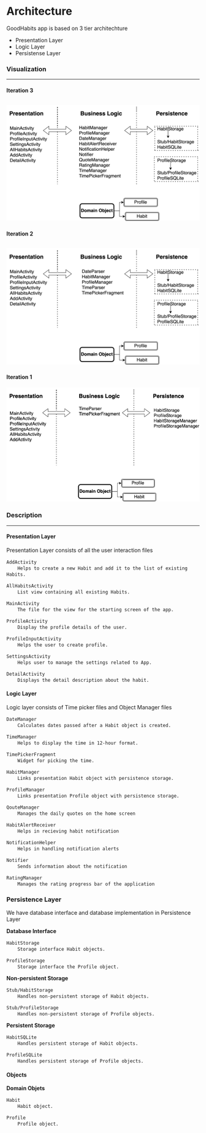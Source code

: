 # Architecture 

GoodHabits app is based on 3 tier architechture 
* Presentation Layer 
* Logic Layer
* Persistense Layer

### Visualization 
---
#### Iteration 3
![Architecture](/docs/Architecture3.png)
---
#### Iteration 2
![Architecture](/docs/Architecture2.png)
---
#### Iteration 1
![Architecture](/docs/Architecture.png)




### Description 
---
#### **Presentation Layer**
Presentation Layer consists of all the user interaction files 
```
AddActivity 
    Helps to create a new Habit and add it to the list of existing Habits. 
```
```
AllHabitsActivity 
    List view containing all existing Habits.
```
```
MainActivity
    The file for the view for the starting screen of the app.
```
```
ProfileActivity
    Display the profile details of the user.
```
```
ProfileInputActivity
    Helps the user to create profile.
```
```
SettingsActivity
    Helps user to manage the settings related to App.
```
```
DetailActivity
    Displays the detail description about the habit.
```
 


#### **Logic Layer**
Logic layer consists of Time picker files and Object Manager files 
```
DateManager
    Calculates dates passed after a Habit object is created.
```
```
TimeManager
    Helps to display the time in 12-hour format.
```
```
TimePickerFragment
    Widget for picking the time.
```
```
HabitManager
    Links presentation Habit object with persistence storage.
```
```
ProfileManager
    Links presentation Profile object with persistence storage.
```
```
QouteManager
    Manages the daily quotes on the home screen
```
```
HabitAlertReceiver
    Helps in recieving habit notification
```
```
NotificationHelper
    Helps in handling notification alerts
```
```
Notifier
    Sends information about the notification
```
```
RatingManager
    Manages the rating progress bar of the application
```



### **Persistence Layer**
We have database interface and database implementation in Persistence Layer

**Database Interface**
```
HabitStorage
    Storage interface Habit objects.
```
```
ProfileStorage
    Storage interface the Profile object.
```
**Non-persistent Storage**
```
Stub/HabitStorage 
    Handles non-persistent storage of Habit objects.
```
```
Stub/ProfileStorage
    Handles non-persistent storage of Profile objects.
```
**Persistent Storage**
```
HabitSQLite 
    Handles persistent storage of Habit objects.
```
```
ProfileSQLite 
    Handles persistent storage of Profile objects.
```


#### **Objects**
**Domain Objets**
```
Habit
    Habit object.
```
```
Profile
    Profile object.
```
